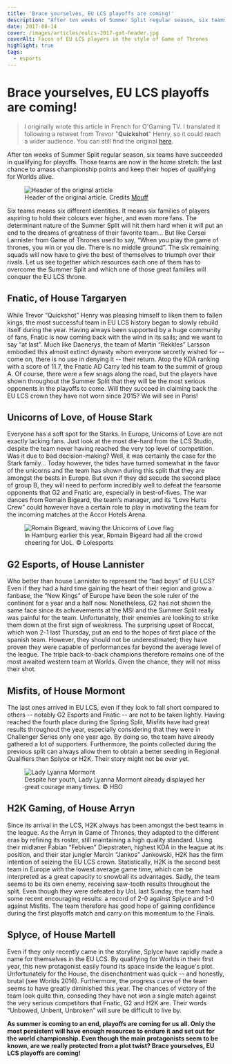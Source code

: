 ```yaml
---
title: 'Brace yourselves, EU LCS playoffs are coming!'
description: "After ten weeks of Summer Split regular season, six teams have succeeded in qualifying for playoffs. Those teams are now in the home stretch: the last chance to amass championship points and keep their hopes of qualifying for Worlds alive."
date: 2017-08-14
cover: /images/articles/eulcs-2017-got-header.jpg
coverAlt: Faces of EU LCS players in the style of Game of Thrones
highlight: true
tags:
  - esports
---
```


# Brace yourselves, EU LCS playoffs are coming!

> I originally wrote this article in French for O'Gaming TV. I translated it following a retweet from Trevor "**Quickshot**" Henry, so it could reach a wider audience. You can still find the original [here](http://www.ogaming.tv/news/brace-yourselves-eu-lcs-playoffs-are-coming/10830).

After ten weeks of Summer Split regular season, six teams have succeeded in qualifying for playoffs. Those teams are now in the home stretch: the last chance to amass championship points and keep their hopes of qualifying for Worlds alive.

<figure>
  <img src="/images/articles/eulcs-2017-got-header.jpg" alt="Header of the original article" title="Header of the original article" />
  <figcaption>
    Header of the original article. Credits <a href="https://twitter.com/kohaGames" target="_blank">Mouff</a>
  </figcaption>
</figure>

Six teams means six different identities. It means six families of players aspiring to hold their colours ever higher, and even more fans. The determinant nature of the Summer Split will hit them hard when it will put an end to the dreams of greatness of their favorite team… But like Cersei Lannister from Game of Thrones used to say, “When you play the game of thrones, you win or you die. There is no middle ground”. The six remaining squads will now have to give the best of themselves to triumph over their rivals. Let us see together which resources each one of them has to overcome the Summer Split and which one of those great families will conquer the EU LCS throne.

## Fnatic, of House Targaryen

While Trevor “Quickshot” Henry was pleasing himself to liken them to fallen kings, the most successful team in EU LCS history began to slowly rebuild itself during the year. Having always been supported by a huge community of fans, Fnatic is now coming back with the wind in its sails; and we want to say “at last”. Much like Daenerys, the team of Martin “Rekkles” Larsson embodied this almost extinct dynasty whom everyone secretly wished for -- come on, there is no use in denying it -- their return. Atop the KDA ranking with a score of 11.7, the Fnatic AD Carry led his team to the summit of group A. Of course, there were a few snags along the road, but the players have shown throughout the Summer Split that they will be the most serious opponents in the playoffs to come. Will they succeed in claiming back the EU LCS crown they have not worn since 2015? We will see in Paris!

## Unicorns of Love, of House Stark

Everyone has a soft spot for the Starks. In Europe, Unicorns of Love are not exactly lacking fans. Just look at the most die-hard from the LCS Studio, despite the team never having reached the very top level of competition. Was it due to bad decision-making? Well, it was certainly the case for the Stark family… Today however, the tides have turned somewhat in the favor of the unicorns and the team has shown during this split that they are amongst the bests in Europe. But even if they did secude the second place of group B, they will need to perform incredibly well to defeat the fearsome opponents that G2 and Fnatic are, especially in best-of-fives. The war dances from Romain Bigeard, the team’s manager, and its “Love Hurts Crew” could however have a certain role to play in motivating the team for the incoming matches at the Accor Hotels Arena.

<figure>
  <img src="/images/articles/eulcs-2017-uol-romain-flag.jpg" alt="Romain Bigeard, waving the Unicorns of Love flag" title="Romain Bigeard, waving the Unicorns of Love flag" />
  <figcaption>
    In Hamburg earlier this year, Romain Bigeard had all the crowd cheering for UoL. © Lolesports
  </figcaption>
</figure>

## G2 Esports, of House Lannister

Who better than house Lannister to represent the “bad boys” of EU LCS? Even if they had a hard time gaining the heart of their region and grow a fanbase, the “New Kings” of Europe have been the sole ruler of the continent for a year and a half now. Nonetheless, G2 has not shown the same face since its achievements at the MSI and the Summer Split really was painful for the team. Unfortunately, their enemies are looking to strike them down at the first sign of weakness. The surprising upset of Roccat, which won 2-1 last Thursday, put an end to the hopes of first place of the spanish team. However, they should not be underestimated; they have proven they were capable of performances far beyond the average level of the league. The triple back-to-back champions therefore remains one of the most awaited western team at Worlds. Given the chance, they will not miss their shot.</p>

## Misfits, of House Mormont

The last ones arrived in EU LCS, even if they look to fall short compared to others -- notably G2 Esports and Fnatic -- are not to be taken lightly. Having reached the fourth place during the Spring Split, Misfits have had great results throughout the year, especially considering that they were in Challenger Series only one year ago. By doing so, the team have already gathered a lot of supporters. Furthermore, the points collected during the previous split can always allow them to obtain a better seeding in Regional Qualifiers than Splyce or H2K. Their story might not be over yet.

<figure>
  <img src="/images/articles/eulcs-2017-lyanna-mormont.jpg" alt="Lady Lyanna Mormont" title="Lady Lyanna Mormont" />
  <figcaption>
    Despite her youth, Lady Lyanna Mormont already displayed her great courage many times. © HBO
  </figcaption>
</figure>

## H2K Gaming, of House Arryn

Since its arrival in the LCS, H2K always has been amongst the best teams in the league. As the Arryn in Game of Thrones, they adapted to the different eras by refining its roster, still maintaining a high quality standard. Using their midlaner Fabian “Febiven” Diepstraten, highest KDA in the league at its position, and their star jungler Marcin “Jankos” Jankowski, H2K has the firm intention of seizing the EU LCS crown. Statistically, H2K is the second best team in Europe with the lowest average game time, which can be interpreted as a great capacity to snowball its advantages. Sadly, the team seems to be its own enemy, receiving saw-tooth results throughout the split. Even though they were defeated by UoL last Sunday, the team had some recent encouraging results: a record of 2-0 against Splyce and 1-0 against Misfits. The team therefore has good hope of gaining confidence during the first playoffs match and carry on this momentum to the Finals.

## Splyce, of House Martell

Even if they only recently came in the storyline, Splyce have rapidly made a name for themselves in the EU LCS. By qualifying for Worlds in their first year, this new protagonist easily found its space inside the league's plot. Unfortunately for the House, the disenchantment was quick -- and honestly, brutal (see Worlds 2016). Furthermore, the progress curve of the team seems to have greatly diminished this year. The chances of victory of the team look quite thin, conseding they have not won a single match against the very serious competitors that Fnatic, G2 and H2K are. Their words “Unbowed, Unbent, Unbroken” will sure be difficult to live by.

**As summer is coming to an end, playoffs are coming for us all. Only the most persistent will have enough resources to endure it and set out for the world championship. Even though the main protagonists seem to be known, are we really protected from a plot twist? Brace yourselves, EU LCS playoffs are coming!**
